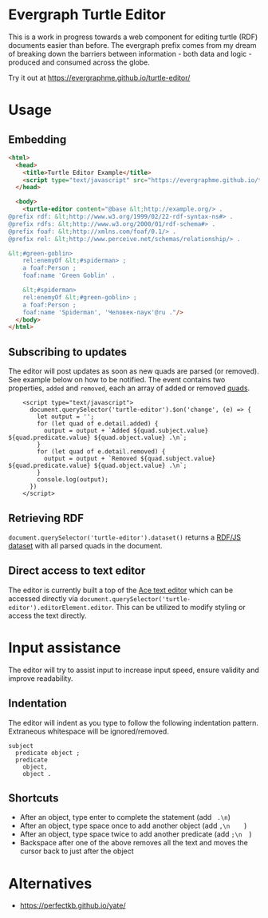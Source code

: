 # Evergraph Turtle Editor

This is a work in progress towards a web component for editing turtle (RDF) documents easier than before. The evergraph prefix comes from my dream of breaking down the barriers between information - both data and logic - produced and consumed across the globe.

Try it out at https://evergraphme.github.io/turtle-editor/

# Usage

## Embedding
```html
<html>
  <head>
    <title>Turtle Editor Example</title>
    <script type="text/javascript" src="https://evergraphme.github.io/turtle-editor/bundle.js"></script>
  </head>

  <body>
    <turtle-editor content="@base &lt;http://example.org/> .
@prefix rdf: &lt;http://www.w3.org/1999/02/22-rdf-syntax-ns#> .
@prefix rdfs: &lt;http://www.w3.org/2000/01/rdf-schema#> .
@prefix foaf: &lt;http://xmlns.com/foaf/0.1/> .
@prefix rel: &lt;http://www.perceive.net/schemas/relationship/> .

&lt;#green-goblin>
    rel:enemyOf &lt;#spiderman> ;
    a foaf:Person ;
    foaf:name 'Green Goblin' .

    &lt;#spiderman>
    rel:enemyOf &lt;#green-goblin> ;
    a foaf:Person ;
    foaf:name 'Spiderman', 'Человек-паук'@ru ."/>
  </body>
</html>
```

## Subscribing to updates

The editor will post updates as soon as new quads are parsed (or removed). See example below on how to be notified. The event contains two properties, `added` and `removed`, each an array of added or removed [quads](https://rdf.js.org/data-model-spec/#quad-interface).

```
    <script type="text/javascript">
      document.querySelector('turtle-editor').$on('change', (e) => {
        let output = '';
        for (let quad of e.detail.added) {
          output = output + `Added ${quad.subject.value} ${quad.predicate.value} ${quad.object.value} .\n`;
        }
        for (let quad of e.detail.removed) {
          output = output + `Removed ${quad.subject.value} ${quad.predicate.value} ${quad.object.value} .\n`;
        }
        console.log(output);
      })
    </script>
```

## Retrieving RDF

`document.querySelector('turtle-editor').dataset()` returns a [RDF/JS dataset](https://rdf.js.org/dataset-spec/#dataset-interface) with all parsed quads in the document.

## Direct access to text editor

The editor is currently built a top of the [Ace text editor](https://ace.c9.io/) which can be accessed directly via `document.querySelector('turtle-editor').editorElement.editor`. This can be utilized to modify styling or access the text directly.

# Input assistance

The editor will try to assist input to increase input speed, ensure validity and improve readability.

## Indentation

The editor will indent as you type to follow the following indentation pattern. Extraneous whitespace will be ignored/removed.

```
subject
  predicate object ;
  predicate
    object,
    object .
```
## Shortcuts

* After an object, type enter to complete the statement (add ` .\n`)
* After an object, type space once to add another object (add `,\n    `)
* After an object, type space twice to add another predicate (add `;\n  `)
* Backspace after one of the above removes all the text and moves the cursor back to just after the object

# Alternatives

* https://perfectkb.github.io/yate/
